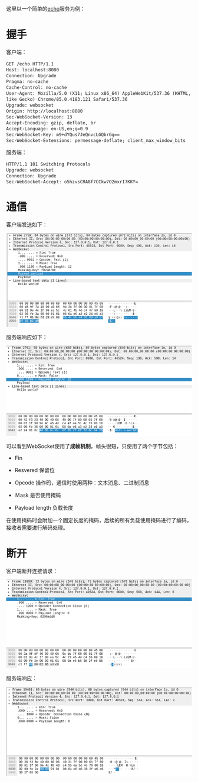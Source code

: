 这里以一个简单的[echo](https://github.com/gorilla/websocket/tree/master/examples/echo)服务为例：

# 握手

客户端：

```
GET /echo HTTP/1.1
Host: localhost:8080
Connection: Upgrade
Pragma: no-cache
Cache-Control: no-cache
User-Agent: Mozilla/5.0 (X11; Linux x86_64) AppleWebKit/537.36 (KHTML, like Gecko) Chrome/85.0.4183.121 Safari/537.36
Upgrade: websocket
Origin: http://localhost:8080
Sec-WebSocket-Version: 13
Accept-Encoding: gzip, deflate, br
Accept-Language: en-US,en;q=0.9
Sec-WebSocket-Key: m9+dYQus7JeQnvcLGQbrGg==
Sec-WebSocket-Extensions: permessage-deflate; client_max_window_bits
```


服务端：

```
HTTP/1.1 101 Switching Protocols
Upgrade: websocket
Connection: Upgrade
Sec-WebSocket-Accept: o5hzvsCRA8f7CCkw7O2mxrI7KKY=
```

# 通信

客户端发送如下：

![image-20220406134505055](assets/image-20220406134505055.png)

服务端响应如下：

![image-20220406134535463](assets/image-20220406134535463.png)

可以看到WebSocket使用了**成帧机制**，帧头很短，只使用了两个字节包括：



- Fin

- Resvered 保留位

- Opcode 操作码，通信时使用两种：文本消息、二进制消息

- Ｍask 是否使用掩码

- Payload length 负载长度



在使用掩码时会附加一个固定长度的掩码，后续的所有负载使用掩码进行了编码，接收者需要进行解码处理。

# 断开

客户端断开连接请求：

![image-20220406134645106](assets/image-20220406134645106.png)



服务端响应：

![image-20220406134701068](assets/image-20220406134701068.png)